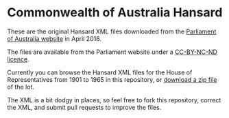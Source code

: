 # Commonwealth of Australia Hansard

These are the original Hansard XML files downloaded from the [Parliament of Australia website](http://parlinfo.aph.gov.au/parlInfo/search/summary/summary.w3p;adv%3Dyes;orderBy%3D_fragment_number,doc_date-rev;query%3DDataset%3Ahansardr,hansardr80;resCount%3DDefault) in April 2016.

The files are available from the Parliament website under a [CC-BY-NC-ND licence](http://www.aph.gov.au/Help/Disclaimer_Privacy_Copyright#c).

Currently you can browse the Hansard XML files for the House of Representatives from 1901 to 1965 in this repository, or [download a zip file](https://github.com/wragge/hansard-xml/archive/master.zip) of the lot.

The XML is a bit dodgy in places, so feel free to fork this repository, correct the XML, and submit pull requests to improve the files.